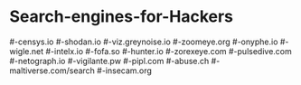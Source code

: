 # Search-engines-for-Hackers

#-censys.io
#-shodan.io
#-viz.greynoise.io
#-zoomeye.org
#-onyphe.io
#-wigle.net
#-intelx.io
#-fofa.so
#-hunter.io
#-zorexeye.com
#-pulsedive.com
#-netograph.io
#-vigilante.pw
#-pipl.com
#-abuse.ch
#-maltiverse.com/search
#-insecam.org
